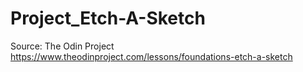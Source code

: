 # Project_Etch-A-Sketch
Source: The Odin Project https://www.theodinproject.com/lessons/foundations-etch-a-sketch
